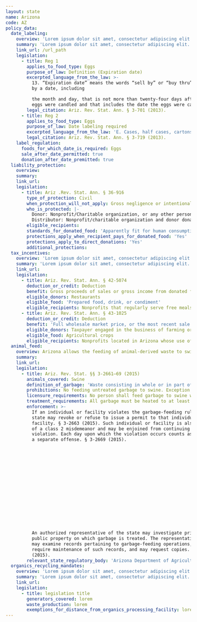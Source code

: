 ```yaml
---
layout: state
name: Arizona
code: AZ
policy_data:
  date_labeling:
    overview: 'Lorem ipsum dolor sit amet, consectetur adipiscing elit. Curabitur tellus mi, consequat at laoreet eget, vestibulum nec dolor. Vivamus volutpat quam ac quam bibendum rutrum.'
    summary: 'Lorem ipsum dolor sit amet, consectetur adipiscing elit. Curabitur tellus mi, consequat at laoreet eget, vestibulum nec dolor. Vivamus volutpat quam ac quam bibendum rutrum.'
    link_url: /url_path
    legislation:
      - title: Reg 1
        applies_to_food_type: Eggs
        purpose_of_law: Definition (Expiration date)
        excerpted_language_from_the_law: >-
          13. “Expiration date” means the words “sell by” or “buy thru” followed
          by a date, including

          the month and day, that is not more than twenty-four days after the
          eggs were candled and that includes the date the eggs were candled.
        legal_citation: Ariz. Rev. Stat. Ann. § 3-701 (2013).
      - title: Reg 2
        applies_to_food_type: Eggs
        purpose_of_law: Date labeling required
        excerpted_language_from_the_law: 'E. Cases, half cases, cartons or containers marked grade AA or grade A shall be marked with an expiration date. F. The expiration date marked on a case, half case or container holding fifteen dozen eggs or more shall be plainly and conspicuously marked in bold-faced type not less than three-eighths inch in height on one outward end of the case or container. G. The expiration date marked on a carton or container holding less than fifteen dozen eggs shall be plainly and conspicuously marked in bold-faced type not less than one-eighth inch in height on one end of the outward top face of each carton and on one outward end or the outward top of each container.'
        legal_citation: Ariz. Rev. Stat. Ann. § 3-719 (2013).
    label_regulation:
      foods_for_which_date_is_required: Eggs
      sale_after_date_permitted: true
      donation_after_date_premitted: true
  liability_protection:
    overview:
    summary:
    link_url:
    legislation:
      - title: Ariz .Rev. Stat. Ann. § 36-916
        type_of_protection: Civil
        when_protection_will_not_apply: Gross negligence or intentional misconduct
        who_is_protected: |-
          Donor: Nonprofit/Charitable organization, or any other person <br>
          Distributor: Nonprofit/charitable organization and donor donating to immediate family
        eligible_recipients:
        standards_for_donated_food: 'Apparently fit for human consumption. Provides protection for food that does not meet quality and label standards if (a) donor informs the recipient nonprofit, and (b) the recipient nonprofit agrees to recondition the product.'
        protections_apply_when_recipient_pays_for_donated_food: 'Yes'
        protections_apply_to_direct_donations: 'Yes'
        additional_protections:
  tax_incentives:
    overview: 'Lorem ipsum dolor sit amet, consectetur adipiscing elit. Curabitur tellus mi, consequat at laoreet eget, vestibulum nec dolor. Vivamus volutpat quam ac quam bibendum rutrum.'
    summary: 'Lorem ipsum dolor sit amet, consectetur adipiscing elit. Curabitur tellus mi, consequat at laoreet eget, vestibulum nec dolor. Vivamus volutpat quam ac quam bibendum rutrum.'
    link_url:
    legislation:
      - title: Ariz. Rev. Stat. Ann. § 42-5074
        deduction_or_credit: Deduction
        benefit: Gross proceeds of sales or gross income from donated food
        eligible_donors: Restaurants
        eligible_food: 'Prepared food, drink, or condiment'
        eligible_recipients: Nonprofits that regularly serve free meals to the needy and indigent at no cost
      - title: Ariz. Rev. Stat. Ann. § 43-1025
        deduction_or_credit: Deduction
        benefit: 'Full wholesale market price, or the most recent sale price (whichever is greater) of donated crops'
        eligible_donors: Taxpayer engaged in the business of farming or processing agricultural crops
        eligible_food: Agricultural crops
        eligible_recipients: Nonprofits located in Arizona whose use of the crop is related to their tax-exempt status
  animal_feed:
    overview: Arizona allows the feeding of animal-derived waste to swine provided that it has been properly heat-treated and fed by a licensed facility. All other waste may be fed to swine without heat-treatment. Individuals may feed household garbage to their own swine without heat-treating it and without a permit.
    summary:
    link_url:
    legislation:
      - title: Ariz. Rev. Stat. §§ 3-2661–69 (2015)
        animals_covered: Swine
        definition_of_garbage: 'Waste consisting in whole or in part of animal waste resulting from handling, preparing, cooking and consuming of foods, including the offal from animal or poultry carcasses or parts thereof. § 3-2661 (2015).'
        prohibitions: No feeding untreated garbage to swine. Exception for individuals feeding household garbage. §§ 3-2661–69 (2015).
        licensure_requirements: No person shall feed garbage to swine without first obtaining an annual permit from the associate director. § 3-2664 (2015).
        treatment_requirements: All garbage must be heated to at least 212 degrees Fahrenheit or boiling point for at least 30 minutes or else treated in some other manner approved by the state. § 3-2667 (2015).
        enforcement: >-
          If an individual or facility violates the garbage-feeding rule, the
          state may revoke or refuse to issue a permit to that individual or
          facility. § 3-2663 (2015). Such individual or facility is also guilty
          of a class 2 misdemeanor and may be enjoined from continuing the
          violation. Each day upon which the violation occurs counts as
          a separate offense. § 3-2669 (2015).

















          An authorized representative of the state may investigate private or
          public property on which garbage is treated. The representative also
          may examine records pertaining to garbage-feeding operations, may
          require maintenance of such records, and may request copies. § 3-2668
          (2015).
        relevant_state_regulatory_body: 'Arizona Department of Agriculture, Animal Services Division (§ 3-2661 (2015)), <a href="https://agriculture.az.gov/animal-services-division">https://agriculture.az.gov/animal-services-division</a>.'
  organics_recycling_mandates:
    overview: 'Lorem ipsum dolor sit amet, consectetur adipiscing elit. Curabitur tellus mi, consequat at laoreet eget, vestibulum nec dolor. Vivamus volutpat quam ac quam bibendum rutrum.'
    summary: 'Lorem ipsum dolor sit amet, consectetur adipiscing elit. Curabitur tellus mi, consequat at laoreet eget, vestibulum nec dolor. Vivamus volutpat quam ac quam bibendum rutrum.'
    link_url:
    legislation:
      - title: legislation title
        generators_covered: lorem
        waste_production: lorem
        exemptions_for_distance_from_organics_processing_facility: lorem
---
```

